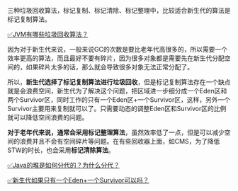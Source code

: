 三种垃圾回收算法，标记复制、标记清除、标记整理中，比较适合新生代的算法是标记复制算法。



[✅JVM有哪些垃圾回收算法？](https://www.yuque.com/hollis666/qyhor6/sinedm)



因为对于新生代来说，一般来说GC的次数是要比老年代高很多的，所以需要一个效率更高的算法，而且最好不要有碎片，因为很多对象都是需要先在新生代分配空间的，如果碎片太多的话，那么就会导致很多对象无法正常分配了。



所以，**新生代选择了标记复制算法进行垃圾回收**，但是标记复制算法存在一个缺点就是会浪费空间，新生代为了解决这个问题，把区域进一步细分成一个Eden区和两个Survivor区，同时工作的只有一个Eden区+一个Survivor区，这样，另外一个Survivor主要用来复制就可以了。只需要动态的调整Eden区和Survivor区的比例就可以降低空间浪费的问题。



**对于老年代来说，通常会采用标记整理算法**，虽然效率低了一点，但是可以减少空间的浪费并且不会有空间碎片等问题。在有些回收器上面，如CMS，为了降低STW的时长，也会采用**标记清除算法**。



[✅Java的堆是如何分代的？为什么分代？](https://www.yuque.com/hollis666/qyhor6/iop1msfpeny48x4c)



[✅新生代如果只有一个Eden+一个Survivor可以吗？](https://www.yuque.com/hollis666/qyhor6/eigm8iqgpwmd2eg8)





